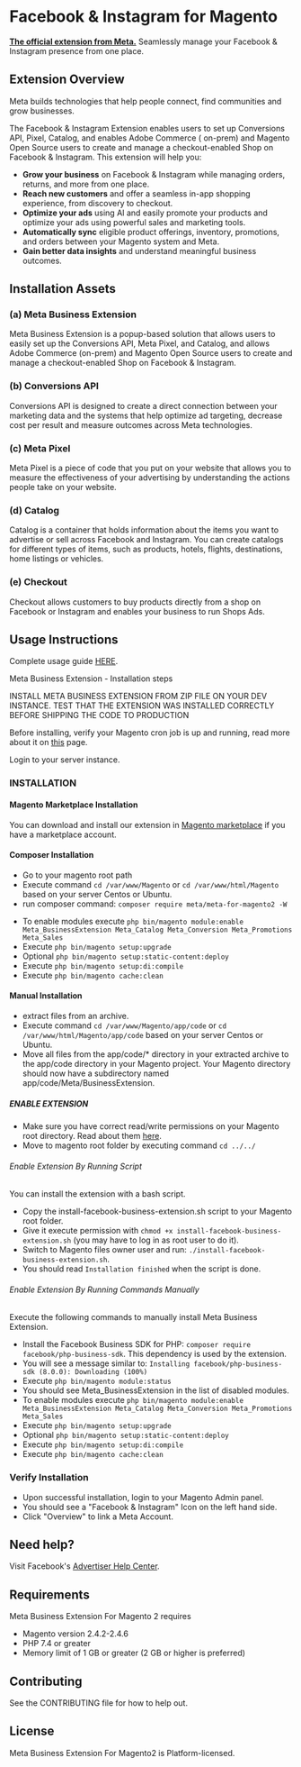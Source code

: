 # Facebook & Instagram for Magento

[**The official extension from Meta.**](https://commercemarketplace.adobe.com/meta-meta-for-magento2.html) Seamlessly
manage
your
Facebook & Instagram presence from one place.

## Extension Overview

Meta builds technologies that help people connect, find communities and grow businesses.

The Facebook & Instagram Extension enables users to set up Conversions API, Pixel, Catalog, and enables Adobe Commerce (
on-prem) and Magento Open Source users to create and manage a checkout-enabled Shop on Facebook & Instagram. This
extension will help you:

* **Grow your business** on Facebook & Instagram while managing orders, returns, and more from one place.
* **Reach new customers** and offer a seamless in-app shopping experience, from discovery to checkout.
* **Optimize your ads** using AI and easily promote your products and optimize your ads using powerful sales and
  marketing tools.
* **Automatically sync** eligible product offerings, inventory, promotions, and orders between your Magento system and
  Meta.
* **Gain better data insights** and understand meaningful business outcomes.

## Installation Assets

### (a) Meta Business Extension

Meta Business Extension is a popup-based solution that allows users to easily set up the Conversions API, Meta Pixel,
and Catalog, and allows Adobe Commerce (on-prem) and Magento Open Source users to create and manage a checkout-enabled
Shop on Facebook & Instagram.

### (b) Conversions API

Conversions API is designed to create a direct connection between your marketing data and the systems that help optimize
ad targeting, decrease cost per result and measure outcomes across Meta technologies.

### (c) Meta Pixel

Meta Pixel is a piece of code that you put on your website that allows you to measure the effectiveness of your
advertising by understanding the actions people take on your website.

### (d) Catalog

Catalog is a container that holds information about the items you want to advertise or sell across Facebook and
Instagram. You can create catalogs for different types of items, such as products, hotels, flights, destinations, home
listings or vehicles.

### (e) Checkout

Checkout allows customers to buy products directly from a shop on Facebook or Instagram and enables your business to run
Shops Ads.

## Usage Instructions

Complete usage guide [HERE](https://www.facebook.com/business/help/532749253576163).

Meta Business Extension - Installation steps

INSTALL META BUSINESS EXTENSION FROM ZIP FILE ON YOUR DEV INSTANCE. TEST THAT THE EXTENSION
WAS INSTALLED CORRECTLY BEFORE SHIPPING THE CODE TO PRODUCTION

Before installing, verify your Magento cron job is up and running, read more about it
on [this](https://devdocs.magento.com/guides/v2.3/config-guide/cli/config-cli-subcommands-cron.html) page.

Login to your server instance.

### INSTALLATION

#### Magento Marketplace Installation

You can download and install our extension
in [Magento marketplace](https://marketplace.magento.com/facebook-facebook-for-magento2.html) if you have a marketplace
account.

#### Composer Installation

* Go to your magento root path
* Execute command `cd /var/www/Magento` or
  `cd /var/www/html/Magento` based on your server Centos or Ubuntu.
* run composer command: `composer require meta/meta-for-magento2 -W`

- To enable modules
  execute `php bin/magento module:enable Meta_BusinessExtension Meta_Catalog Meta_Conversion Meta_Promotions Meta_Sales`
- Execute `php bin/magento setup:upgrade`
- Optional `php bin/magento setup:static-content:deploy`
- Execute `php bin/magento setup:di:compile`
- Execute `php bin/magento cache:clean`

#### Manual Installation

* extract files from an archive.
* Execute command `cd /var/www/Magento/app/code` or
  `cd /var/www/html/Magento/app/code` based on your server Centos or Ubuntu.
* Move all files from the app/code/* directory in your extracted archive to the app/code directory in your Magento
  project. Your Magento directory should now have a subdirectory named app/code/Meta/BusinessExtension.

##### ENABLE EXTENSION

* Make sure you have correct read/write permissions on your Magento root directory.
  Read about them [here](https://magento.stackexchange.com/questions/91870/magento-2-folder-file-permissions).
* Move to magento root folder by executing command `cd ../../`

###### Enable Extension By Running Script

You can install the extension with a bash script.

- Copy the install-facebook-business-extension.sh script to your Magento root folder.
- Give it execute permission with `chmod +x install-facebook-business-extension.sh` (you may have to log in as root user
  to do it).
- Switch to Magento files owner user and run: `./install-facebook-business-extension.sh`.
- You should read `Installation finished` when the script is done.

###### Enable Extension By Running Commands Manually

Execute the following commands to manually install Meta Business Extension.

- Install the Facebook Business SDK for PHP: `composer require facebook/php-business-sdk`. This dependency is used by
  the extension.
- You will see a message similar to: `Installing facebook/php-business-sdk (8.0.0): Downloading (100%)`
- Execute `php bin/magento module:status`
- You should see Meta_BusinessExtension in the list of disabled modules.
- To enable modules
  execute `php bin/magento module:enable Meta_BusinessExtension Meta_Catalog Meta_Conversion Meta_Promotions Meta_Sales`
- Execute `php bin/magento setup:upgrade`
- Optional `php bin/magento setup:static-content:deploy`
- Execute `php bin/magento setup:di:compile`
- Execute `php bin/magento cache:clean`

### Verify Installation

- Upon successful installation, login to your Magento Admin panel.
- You should see a "Facebook & Instagram" Icon on the left hand side.
- Click "Overview" to link a Meta Account.

## Need help?

Visit Facebook's [Advertiser Help Center](https://www.facebook.com/business/help/532749253576163).

## Requirements

Meta Business Extension For Magento 2 requires

* Magento version 2.4.2-2.4.6
* PHP 7.4 or greater
* Memory limit of 1 GB or greater (2 GB or higher is preferred)

## Contributing

See the CONTRIBUTING file for how to help out.

## License

Meta Business Extension For Magento2 is Platform-licensed.
